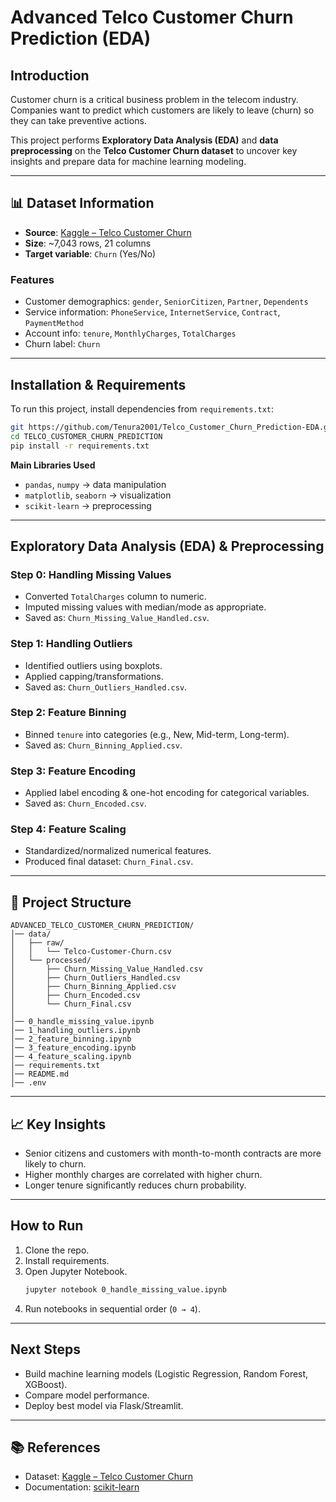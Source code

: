 # Advanced Telco Customer Churn Prediction (EDA)

## Introduction
Customer churn is a critical business problem in the telecom industry. Companies want to predict which customers are likely to leave (churn) so they can take preventive actions.  

This project performs **Exploratory Data Analysis (EDA)** and **data preprocessing** on the **Telco Customer Churn dataset** to uncover key insights and prepare data for machine learning modeling.  

---

## 📊 Dataset Information
- **Source**: [Kaggle – Telco Customer Churn](https://www.kaggle.com/datasets/blastchar/telco-customer-churn)  
- **Size**: ~7,043 rows, 21 columns  
- **Target variable**: `Churn` (Yes/No)  

### Features
- Customer demographics: `gender`, `SeniorCitizen`, `Partner`, `Dependents`  
- Service information: `PhoneService`, `InternetService`, `Contract`, `PaymentMethod`  
- Account info: `tenure`, `MonthlyCharges`, `TotalCharges`  
- Churn label: `Churn`  

---

## Installation & Requirements
To run this project, install dependencies from `requirements.txt`:  

```bash
git https://github.com/Tenura2001/Telco_Customer_Churn_Prediction-EDA.git
cd TELCO_CUSTOMER_CHURN_PREDICTION
pip install -r requirements.txt
```

**Main Libraries Used**  
- `pandas`, `numpy` → data manipulation  
- `matplotlib`, `seaborn` → visualization  
- `scikit-learn` → preprocessing  

---

## Exploratory Data Analysis (EDA) & Preprocessing

### Step 0: Handling Missing Values  
- Converted `TotalCharges` column to numeric.  
- Imputed missing values with median/mode as appropriate.  
- Saved as: `Churn_Missing_Value_Handled.csv`.  

### Step 1: Handling Outliers  
- Identified outliers using boxplots.  
- Applied capping/transformations.  
- Saved as: `Churn_Outliers_Handled.csv`.  

### Step 2: Feature Binning  
- Binned `tenure` into categories (e.g., New, Mid-term, Long-term).  
- Saved as: `Churn_Binning_Applied.csv`.  

### Step 3: Feature Encoding  
- Applied label encoding & one-hot encoding for categorical variables.  
- Saved as: `Churn_Encoded.csv`.  

### Step 4: Feature Scaling  
- Standardized/normalized numerical features.  
- Produced final dataset: `Churn_Final.csv`.  

---

## 📂 Project Structure
```
ADVANCED_TELCO_CUSTOMER_CHURN_PREDICTION/
│── data/
│   ├── raw/
│   │   └── Telco-Customer-Churn.csv
│   └── processed/
│       ├── Churn_Missing_Value_Handled.csv
│       ├── Churn_Outliers_Handled.csv
│       ├── Churn_Binning_Applied.csv
│       ├── Churn_Encoded.csv
│       └── Churn_Final.csv
│
│── 0_handle_missing_value.ipynb
│── 1_handling_outliers.ipynb
│── 2_feature_binning.ipynb
│── 3_feature_encoding.ipynb
│── 4_feature_scaling.ipynb
│── requirements.txt
│── README.md
│── .env
```

---

## 📈 Key Insights
- Senior citizens and customers with month-to-month contracts are more likely to churn.  
- Higher monthly charges are correlated with higher churn.  
- Longer tenure significantly reduces churn probability.  

---

##  How to Run
1. Clone the repo.  
2. Install requirements.  
3. Open Jupyter Notebook.  
   ```bash
   jupyter notebook 0_handle_missing_value.ipynb
   ```
4. Run notebooks in sequential order (`0 → 4`).  

---

##  Next Steps
- Build machine learning models (Logistic Regression, Random Forest, XGBoost).  
- Compare model performance.  
- Deploy best model via Flask/Streamlit.  

---

## 📚 References
- Dataset: [Kaggle – Telco Customer Churn](https://www.kaggle.com/datasets/blastchar/telco-customer-churn)  
- Documentation: [scikit-learn](https://scikit-learn.org/stable/)  
